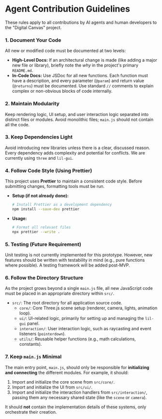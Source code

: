 # Agent Contribution Guidelines

These rules apply to all contributions by AI agents and human developers to the "Digital Canvas" project.

### **1. Document Your Code**
All new or modified code must be documented at two levels:

*   **High-Level Docs:** If an architectural change is made (like adding a major new file or library), briefly note the *why* in the project's primary `README.md`.
*   **In-Code Docs:** Use JSDoc for all new functions. Each function must have a description, and every parameter (`@param`) and return value (`@returns`) must be documented. Use standard `//` comments to explain complex or non-obvious blocks of code internally.

### **2. Maintain Modularity**
Keep rendering logic, UI setup, and user interaction logic separated into distinct files or modules. Avoid monolithic files; `main.js` should not contain all the code.

### **3. Keep Dependencies Light**
Avoid introducing new libraries unless there is a clear, discussed reason. Every dependency adds complexity and potential for conflicts. We are currently using `three` and `lil-gui`.

### **4. Follow Code Style (Using Prettier)**
This project uses **Prettier** to maintain a consistent code style. Before submitting changes, formatting tools must be run.

*   **Setup (if not already done):**
    ```bash
    # Install Prettier as a development dependency
    npm install --save-dev prettier
    ```
*   **Usage:**
    ```bash
    # Format all relevant files
    npx prettier --write .
    ```

### **5. Testing (Future Requirement)**
Unit testing is not currently implemented for this prototype. However, new features should be written with testability in mind (e.g., pure functions where possible). A testing framework will be added post-MVP.

### **6. Follow the Directory Structure**
As the project grows beyond a single `main.js` file, all new JavaScript code must be placed in an appropriate directory within `src/`.

*   `src/`: The root directory for all application source code.
    *   `core/`: Core Three.js scene setup (renderer, camera, lights, animation loop).
    *   `ui/`: UI-related logic, primarily for setting up and managing the `lil-gui` panel.
    *   `interaction/`: User interaction logic, such as raycasting and event listeners (`pointerdown`).
    *   `utils/`: Reusable helper functions (e.g., math calculations, constants).

### **7. Keep `main.js` Minimal**
The main entry point, `main.js`, should only be responsible for **initializing and connecting** the different modules. For example, it should:
1.  Import and initialize the core scene from `src/core/`.
2.  Import and initialize the UI from `src/ui/`.
3.  Import and initialize the interaction handlers from `src/interaction/`, passing them any necessary shared state (like the `scene` or `camera`).

It should **not** contain the implementation details of these systems, only orchestrate their creation.